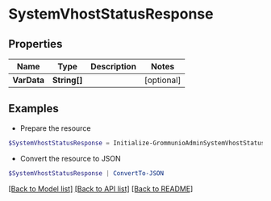 # SystemVhostStatusResponse
## Properties

Name | Type | Description | Notes
------------ | ------------- | ------------- | -------------
**VarData** | **String[]** |  | [optional] 

## Examples

- Prepare the resource
```powershell
$SystemVhostStatusResponse = Initialize-GrommunioAdminSystemVhostStatusResponse  -VarData null
```

- Convert the resource to JSON
```powershell
$SystemVhostStatusResponse | ConvertTo-JSON
```

[[Back to Model list]](../README.md#documentation-for-models) [[Back to API list]](../README.md#documentation-for-api-endpoints) [[Back to README]](../README.md)

